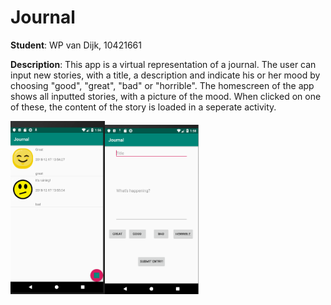 # Journal
**Student**: WP van Dijk, 10421661

**Description**: This app is a virtual representation of a journal. The user can input new stories, with a title, a description and indicate his or her mood by choosing "good", "great", "bad" or "horrible". The homescreen of the app shows all inputted stories, with a picture of the mood. When clicked on one of these, the content of the story is loaded in a seperate activity. 


<img src="https://github.com/MyBunzor/Journal/blob/master/docs/Journal1new.png" width="30%" height="30%"/><img src="https://github.com/MyBunzor/Journal/blob/master/docs/Journal2new.png" width="30%" height="30%"/>

